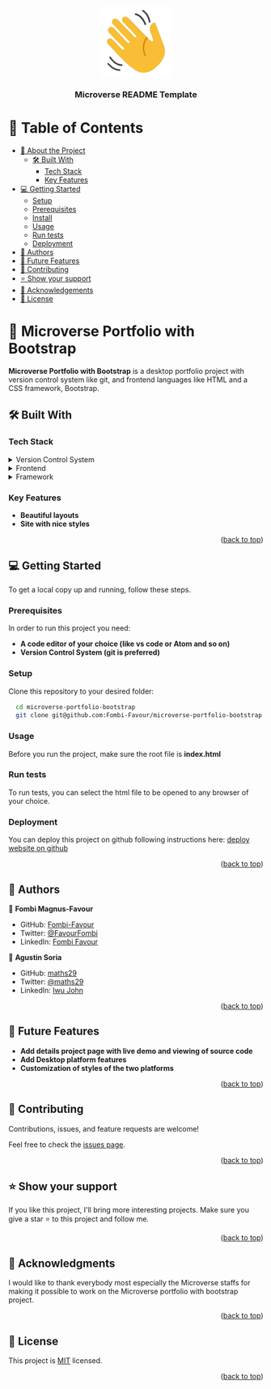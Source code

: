 <a name="readme-top"></a>
  
<div align="center">
 
  <img src="wave.png" alt="logo" width="140"  height="auto" />
  <br/>

  <h3><b>Microverse README Template</b></h3>

</div>

# 📗 Table of Contents

- [📖 About the Project](#about-project)
  - [🛠 Built With](#built-with)
    - [Tech Stack](#tech-stack)
    - [Key Features](#key-features)
- [💻 Getting Started](#getting-started)
  - [Setup](#setup)
  - [Prerequisites](#prerequisites)
  - [Install](#install)
  - [Usage](#usage)
  - [Run tests](#run-tests)
  - [Deployment](#deployment)
- [👥 Authors](#authors)
- [🔭 Future Features](#future-features)
- [🤝 Contributing](#contributing)
- [⭐️ Show your support](#support)
- [🙏 Acknowledgements](#acknowledgements)
- [📝 License](#license)


# 📖 Microverse Portfolio with Bootstrap <a name="about-project"></a>

**Microverse Portfolio with Bootstrap** is a desktop portfolio project with version control system like git, and frontend languages like HTML and a CSS framework, Bootstrap.

## 🛠 Built With <a name="built-with"></a>

### Tech Stack <a name="tech-stack"></a>

<details>
  <summary>Version Control System</summary>
  <ul>
    <li><a href="https://git-scm.com/">Git</a></li>
  </ul>
</details>

<details>
  <summary>Frontend</summary>
  <ul>
    <li><a href="https://www.w3.org/html/">HTML</a></li>
  </ul>
</details>

<details>
  <summary>Framework</summary>
  <ul>
    <li><a href="https://getbootstrap.com/">Bootstrap</a></li>
  </ul>
</details>


### Key Features <a name="key-features"></a>

- **Beautiful layouts**
- **Site with nice styles**

<p align="right">(<a href="#readme-top">back to top</a>)</p>

## 💻 Getting Started <a name="getting-started"></a>

To get a local copy up and running, follow these steps.

### Prerequisites

In order to run this project you need:


- **A code editor of your choice (like vs code or Atom and so on)**
 - **Version Control System (git is preferred)**

### Setup

Clone this repository to your desired folder:

```sh
  cd microverse-portfolio-bootstrap
  git clone git@github.com:Fombi-Favour/microverse-portfolio-bootstrap.git
```

### Usage

Before you run the project, make sure the root file is **index.html**

### Run tests

To run tests, you can select the html file to be opened to any browser of your choice.


### Deployment

You can deploy this project on github following instructions here:
[deploy website on github](https://docs.github.com/en/pages/getting-started-with-github-pages/creating-a-github-pages-site)

<p align="right">(<a href="#readme-top">back to top</a>)</p>


## 👥 Authors <a name="authors"></a>

👤 **Fombi Magnus-Favour**

- GitHub: [Fombi-Favour](https://github.com/Fombi-Favour)
- Twitter: [@FavourFombi](https://twitter.com/FavourFombi)
- LinkedIn: [Fombi Favour](https://www.linkedin.com/in/fombi-favour/)

👤 **Agustin Soria**

- GitHub: [maths29](https://github.com/maths29)
- Twitter: [@maths29](https://twitter.com/maths29)
- LinkedIn: [Iwu John](https://www.linkedin.com/in/iwu-john-b92b01148/)

<p align="right">(<a href="#readme-top">back to top</a>)</p>

## 🔭 Future Features <a name="future-features"></a>

-  **Add details project page with live demo and viewing of source code**
-  **Add Desktop platform features**
-  **Customization of styles of the two platforms**

<p align="right">(<a href="#readme-top">back to top</a>)</p>

## 🤝 Contributing <a name="contributing"></a>

Contributions, issues, and feature requests are welcome!

Feel free to check the [issues page](https://github.com/Fombi-Favour/Microverse-portfolio/issues).

<p align="right">(<a href="#readme-top">back to top</a>)</p>


## ⭐️ Show your support <a name="support"></a>

If you like this project, I'll bring more interesting projects. Make sure you give a star ⭐ to this project and follow me.

<p align="right">(<a href="#readme-top">back to top</a>)</p>


## 🙏 Acknowledgments <a name="acknowledgements"></a>


  I would like to thank everybody most especially the Microverse staffs for making it possible to work on the Microverse portfolio with bootstrap project.

<p align="right">(<a href="#readme-top">back to top</a>)</p>


## 📝 License <a name="license"></a>

This project is [MIT](./MIT.md) licensed.

<p align="right">(<a href="#readme-top">back to top</a>)</p>